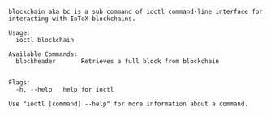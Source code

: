     blockchain aka bc is a sub command of ioctl command-line interface for interacting with IoTeX blockchains.

    Usage:
      ioctl blockchain

    Available Commands:
      blockheader       Retrieves a full block from blockchain


    Flags:
      -h, --help   help for ioctl

    Use "ioctl [command] --help" for more information about a command.